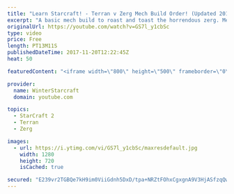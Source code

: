 ```yaml
---
title: "Learn Starcraft! - Terran v Zerg Mech Build Order! (Updated 2018)"
excerpt: "A basic mech build to roast and toast the horrendous zerg. Meant for lower level players looking for some direction! -- Watch live at https://www.twitch.tv/wintergaming"
originalUrl: https://youtube.com/watch?v=GS7l_y1cbSc
type: video
price: Free
length: PT13M11S
publishedDateTime: 2017-11-20T12:22:45Z
heat: 50

featuredContent: "<iframe width=\"800\" height=\"500\" frameborder=\"0\" src=\"https://www.youtube.com/embed/GS7l_y1cbSc\" allow=\"accelerometer; autoplay; encrypted-media; gyroscope; picture-in-picture\" allowfullscreen></iframe>"

provider:
  name: WinterStarcraft
  domain: youtube.com

topics:
  - StarCraft 2
  - Terran
  - Zerg

images:
  - url: https://i.ytimg.com/vi/GS7l_y1cbSc/maxresdefault.jpg
    width: 1280
    height: 720
    isCached: true

secured: "E239vr2TGBQe7kH9im0ViiGdnh5DxD/tpa+NRZtFOhxCgxgnA9V3HjASfzqQwRa/uydS0jYXRWWIoaH9G/LsoL3ZdHWM4o5RYeHSnprO3Mdn3A2QPCqzqir6BAZ7MI23SLgTRCkIL1P4AediqI8FHNywVAIcTcPYqOUTDxG5Dy3XA/jdUbEqB/TIvuyhal46GI9bZr4/mZhvqMxlbgEWqj0QIPwL4Guv73ipPcGFEil2gcSw4MoZunEnycv0ky1zGNiyevQBAWhoZHB/TSBvBJr9uC0gGRc36Z9GXHTtK7NBlvSidHa7g+dgxnctztreOvtKwHs/Tw7oyA8aW43Fo6d1askqOFiKPss0Ws9pByTBc+bh1tXrLHIZjNSYO2SfVTNOaidG5E1+cr9uFzFWNxt80u4L4QHPR6AWwmLtwuo=;DURUJIfSa1wKlAFNdmO4gw=="
---
```


